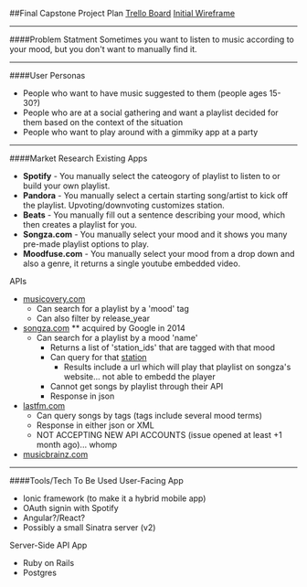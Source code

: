 ##Final Capstone Project Plan
[Trello Board](https://trello.com/b/qtN8AnOF/capstone)
[Initial Wireframe](https://trello-attachments.s3.amazonaws.com/56156844a57f2a35b9d3b2bc/3264x2448/45eef7e40786c7defad6025d77c8b24a/capstone_userflow_all.JPG)

---
####Problem Statment
Sometimes you want to listen to music according to your mood, but you don't want to manually find it.

---
####User Personas
  - People who want to have music suggested to them (people ages 15-30?)
  - People who are at a social gathering and want a playlist decided for them based on the context of the situation
  - People who want to play around with a gimmiky app at a party

---
####Market Research 
Existing Apps 
  - **Spotify** - You manually select the cateogory of playlist to listen to or build your own playlist.    
  - **Pandora** - You manually select a certain starting song/artist to kick off the playlist. Upvoting/downvoting customizes station.  
  - **Beats** - You manually fill out a sentence describing your mood, which then creates a playlist for you.  
  - **Songza.com** - You manually select your mood and it shows you many pre-made playlist options to play.  
  - **Moodfuse.com** - You manually select your mood from a drop down and also a genre, it returns a single youtube embedded video.  

APIs  
  - [musicovery.com](http://musicovery.com/api/V2/doc/documentation.php#playlist_tag)
    - Can search for a playlist by a 'mood' tag
    - Can also filter by release_year
  - [songza.com](http://tsenior.com/2014-05-09-songza-unofficial-api-documentation/) ** acquired by Google in 2014
    - Can search for a playlist by a mood 'name'
      - Returns a list of 'station_ids' that are tagged with that mood
      - Can query for that [station](http://songza.com/api/1/station/1399111)
        - Results include a url which will play that playlist on songza's website... not able to embedd the player
      - Cannot get songs by playlist through their API
      - Response in json  
  - [lastfm.com](http://www.last.fm/api/rest)
    - Can query songs by tags (tags include several mood terms)
    - Response in either json or XML
    - NOT ACCEPTING NEW API ACCOUNTS (issue opened at least +1 month ago)... whomp
  - [musicbrainz.com](https://musicbrainz.org/doc/Developer_Resources)

---
####Tools/Tech To Be Used
User-Facing App
  - Ionic framework (to make it a hybrid mobile app)
  - OAuth signin with Spotify
  - Angular?/React?
  - Possibly a small Sinatra server (v2)

Server-Side API App  
  - Ruby on Rails
  - Postgres

